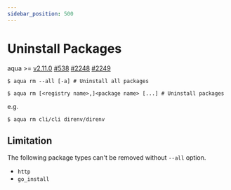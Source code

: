 ```yaml
---
sidebar_position: 500
---
```


# Uninstall Packages

aqua >= [v2.11.0](https://github.com/aquaproj/aqua/releases/tag/v2.11.0) [#538](https://github.com/aquaproj/aqua/issues/538) [#2248](https://github.com/orgs/aquaproj/discussions/2248) [#2249](https://github.com/aquaproj/aqua/pull/2249)

```console
$ aqua rm --all [-a] # Uninstall all packages
```

```console
$ aqua rm [<registry name>,]<package name> [...] # Uninstall packages
```

e.g.

```console
$ aqua rm cli/cli direnv/direnv
```

## Limitation

The following package types can't be removed without `--all` option.

- `http`
- `go_install`
